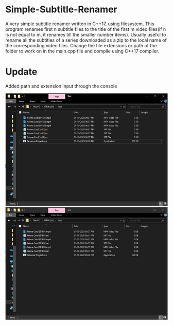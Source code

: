 # Simple-Subtitle-Renamer
A very simple subtitle renamer written in C++17, using filesystem. 
This program renames first n subtitle files to the title of the first m video files(if n is not equal to m, it renames till the smaller number items). Usually useful to rename all the subtitles of a series downloaded as a zip to the local name of the corresponding video files.
Change the file extensions or path of the folder to work on in the main.cpp file and compile using C++17 compiler.
# Update 
Added path and extension input through the console






![Screenshot](Before.jpg)
![Screenshot](After.jpg)
